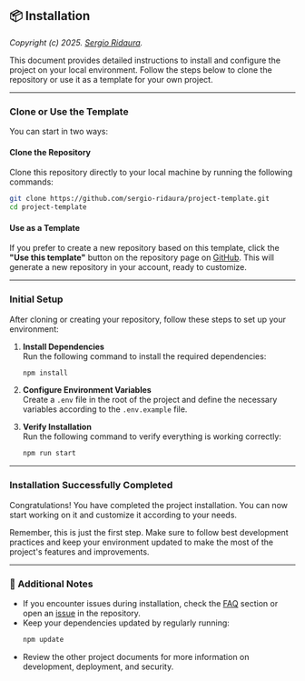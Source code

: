 ## 📦 Installation

_Copyright (c) 2025. [Sergio Ridaura](https://github.com/sergio-ridaura)._

This document provides detailed instructions to install and configure the project on your local environment. Follow the steps below to clone the repository or use it as a template for your own project.

---

### Clone or Use the Template

You can start in two ways:

#### Clone the Repository

Clone this repository directly to your local machine by running the following commands:

```sh
git clone https://github.com/sergio-ridaura/project-template.git
cd project-template
```

#### Use as a Template

If you prefer to create a new repository based on this template, click the **"Use this template"** button on the repository page on [GitHub](https://github.com/sergio-ridaura/project-template). This will generate a new repository in your account, ready to customize.

---

### Initial Setup

After cloning or creating your repository, follow these steps to set up your environment:

1. **Install Dependencies**  
   Run the following command to install the required dependencies:

   ```sh
   npm install
   ```

2. **Configure Environment Variables**  
   Create a `.env` file in the root of the project and define the necessary variables according to the `.env.example` file.

3. **Verify Installation**  
   Run the following command to verify everything is working correctly:
   ```sh
   npm run start
   ```

---

### Installation Successfully Completed

Congratulations! You have completed the project installation. You can now start working on it and customize it according to your needs.

Remember, this is just the first step. Make sure to follow best development practices and keep your environment updated to make the most of the project's features and improvements.

---

### 📌 Additional Notes

- If you encounter issues during installation, check the [FAQ](FAQ.md) section or open an [issue](https://github.com/sergio-ridaura/project-template/issues) in the repository.
- Keep your dependencies updated by regularly running:
  ```sh
  npm update
  ```
- Review the other project documents for more information on development, deployment, and security.
